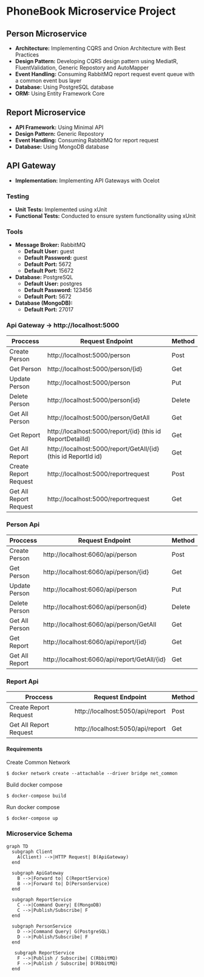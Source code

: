 # PhoneBook Microservice Project

## Person Microservice

- **Architecture:** Implementing CQRS and Onion Architecture with Best Practices
- **Design Pattern:** Developing CQRS design pattern using MediatR, FluentValidation, Generic Repostory and AutoMapper
- **Event Handling:** Consuming RabbitMQ report request event queue with a common event bus layer
- **Database:** Using PostgreSQL database
- **ORM:** Using Entity Framework Core

## Report Microservice

- **API Framework:** Using Minimal API
- **Design Pattern:**  Generic Repostory
- **Event Handling:** Consuming RabbitMQ for report request 
- **Database:** Using MongoDB database

## API Gateway

- **Implementation:** Implementing API Gateways with Ocelot

### Testing

- **Unit Tests:** Implemented using xUnit
- **Functional Tests:** Conducted to ensure system functionality using xUnit

### Tools

- **Message Broker:** RabbitMQ
  - **Default User:** guest
  - **Default Password:** guest
  - **Default Port:** 5672
  - **Default Port:** 15672
- **Database:** PostgreSQL
  - **Default User:** postgres
  - **Default Password:** 123456
  - **Default Port:** 5672
- **Database (MongoDB):**
  - **Default Port:** 27017

### Api Gateway -> http://localhost:5000
                    
Proccess       | Request Endpoint                  | Method
-------------  | -------------                     | -------------
Create Person  | http://localhost:5000/person | Post
Get Person  | http://localhost:5000/person/{id} | Get
Update Person  | http://localhost:5000/person | Put
Delete Person  | http://localhost:5000/person{id} | Delete
Get All Person  | http://localhost:5000/person/GetAll | Get
Get Report  | http://localhost:5000/report/{id} (this id ReportDetailId) | Get
Get All Report  | http://localhost:5000/report/GetAll/{id} (this id ReportId id) | Get
Create Report Request  | http://localhost:5000/reportrequest | Post
Get All Report Request  | http://localhost:5000/reportrequest | Get


### Person Api
                    
Proccess       | Request Endpoint                  | Method
-------------  | -------------                     | -------------
Create Person  | http://localhost:6060/api/person | Post
Get Person  | http://localhost:6060/api/person/{id} | Get
Update Person  | http://localhost:6060/api/person | Put
Delete Person  | http://localhost:6060/api/person{id} | Delete
Get All Person  | http://localhost:6060/api/person/GetAll | Get
Get Report  | http://localhost:6060/api/report/{id} | Get
Get All Report  | http://localhost:6060/api/report/GetAll/{id} | Get

### Report Api
                    
Proccess       | Request Endpoint                  | Method
-------------  | -------------                     | -------------
Create Report Request  | http://localhost:5050/api/report | Post
Get All Report Request  | http://localhost:5050/api/report | Get


#### Requirements 

Create Common Network

`$ docker network create --attachable --driver bridge net_common`

Build docker compose

`$ docker-compose build`

Run docker compose

`$ docker-compose up`


### Microservice Schema
```mermaid
graph TD
  subgraph Client
    A(Client) -->|HTTP Request| B(ApiGateway)
  end

  subgraph ApiGateway
    B -->|Forward to| C(ReportService)
    B -->|Forward to| D(PersonService)
  end

  subgraph ReportService
    C -->|Command Query| E(MongoDB)
    C -->|Publish/Subscribe| F
  end

  subgraph PersonService
    D -->|Command Query| G(PostgreSQL)
    D -->|Publish/Subscribe| F
  end

   subgraph ReportService
    F -->|Publish / Subscribe| C(RbbitMQ)
    F -->|Publish / Subscribe| D(RbbitMQ)
  end

